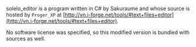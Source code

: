 solelo_editor is a program written in C# by Sakuraume and whose source is hosted by `Proger_XP` at [http://vn.i-forge.net/tools/#text+files+editor](http://vn.i-forge.net/tools/#text+files+editor).

No software license was specified, so this modified version is bundled with sources as well.
